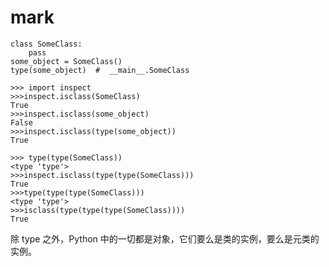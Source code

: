 # mark
```
class SomeClass:
    pass
some_object = SomeClass()
type(some_object)  #  __main__.SomeClass
```

```
>>> import inspect
>>>inspect.isclass(SomeClass)
True
>>>inspect.isclass(some_object)
False
>>>inspect.isclass(type(some_object))
True
```

```
>>> type(type(SomeClass))
<type 'type'>
>>>inspect.isclass(type(type(SomeClass)))
True
>>>type(type(type(SomeClass)))
<type 'type'>
>>>isclass(type(type(type(SomeClass))))
True
```

除 type 之外，Python 中的一切都是对象，它们要么是类的实例，要么是元类的实例。
